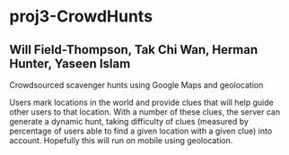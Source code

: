 proj3-CrowdHunts
================

## Will Field-Thompson, Tak Chi Wan, Herman Hunter, Yaseen Islam

Crowdsourced scavenger hunts using Google Maps and geolocation

Users mark locations in the world and provide clues that will help guide other users to that location. With a number of these clues, the server can generate a dynamic hunt, taking difficulty of clues (measured by percentage of users able to find a given location with a given clue) into account. Hopefully this will run on mobile using geolocation.